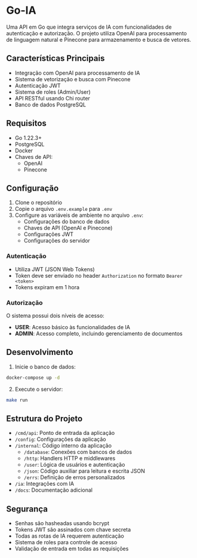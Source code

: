 # Go-IA

Uma API em Go que integra serviços de IA com funcionalidades de autenticação e autorização. O projeto utiliza OpenAI para processamento de linguagem natural e Pinecone para armazenamento e busca de vetores.

## Características Principais

- Integração com OpenAI para processamento de IA
- Sistema de vetorização e busca com Pinecone
- Autenticação JWT
- Sistema de roles (Admin/User)
- API RESTful usando Chi router
- Banco de dados PostgreSQL

## Requisitos

- Go 1.22.3+
- PostgreSQL
- Docker
- Chaves de API:
  - OpenAI
  - Pinecone

## Configuração

1. Clone o repositório
2. Copie o arquivo `.env.example` para `.env`
3. Configure as variáveis de ambiente no arquivo `.env`:
   - Configurações do banco de dados
   - Chaves de API (OpenAI e Pinecone)
   - Configurações JWT
   - Configurações do servidor

### Autenticação
- Utiliza JWT (JSON Web Tokens)
- Token deve ser enviado no header `Authorization` no formato `Bearer <token>`
- Tokens expiram em 1 hora

### Autorização
O sistema possui dois níveis de acesso:
- **USER**: Acesso básico às funcionalidades de IA
- **ADMIN**: Acesso completo, incluindo gerenciamento de documentos

## Desenvolvimento

1. Inicie o banco de dados:
```bash
docker-compose up -d
```

2. Execute o servidor:
```bash
make run
```

## Estrutura do Projeto

- `/cmd/api`: Ponto de entrada da aplicação
- `/config`: Configurações da aplicação
- `/internal`: Código interno da aplicação
  - `/database`: Conexões com bancos de dados
  - `/http`: Handlers HTTP e middlewares
  - `/user`: Lógica de usuários e autenticação
  - `/json`: Código auxiliar para leitura e escrita JSON
  - `/errs`: Definição de erros personalizados
- `/ia`: Integrações com IA
- `/docs`: Documentação adicional

## Segurança

- Senhas são hasheadas usando bcrypt
- Tokens JWT são assinados com chave secreta
- Todas as rotas de IA requerem autenticação
- Sistema de roles para controle de acesso
- Validação de entrada em todas as requisições
